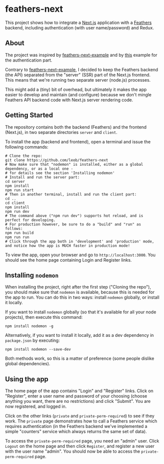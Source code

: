 # feathers-next

This project shows how to integrate a [Next.js](https://github.com/zeit/next.js) application with a [Feathers](http://feathersjs.com) backend, including authentication (with user name/password) and Redux.

## About

The project was inspired by [feathers-next-example](https://github.com/Albert-Gao/feathers-next-example)
and by [this](https://github.com/hugotox/next.js/tree/canary/examples/with-cookie-auth-redux) example for the authentication part.

Contrary to [feathers-next-example](https://github.com/Albert-Gao/feathers-next-example), I decided to keep the Feathers backend (the API) separated from the "server" (SSR) part of the Next.js frontend. This means that we're running two separate server (node.js) processes.

This might add a (tiny) bit of overhead, but ultimately it makes the app easier to develop and maintain (and configure) because we don't mingle Feathers API backend code with Next.js server rendering code.

## Getting Started

The repository contains both the backend (Feathers) and the frontend (Next.js), in two separate directories ```server``` and ```client```.

To install the app (backend and frontend), open a terminal and issue the following commands:

```
# Clone the repo: 
git clone https://github.com/leob/feathers-next
# Now make sure that "nodemon" is installed, either as a global dependency, or as a local one -
# for details see the section 'Installing nodemon'
# Install and run the server part:
cd server
npm install
npm run start
# Then in another terminal, install and run the client part:
cd ..
cd client
npm install
npm run dev
# The command above ("npm run dev") supports hot reload, and is perfect for developing.
# For production however, be sure to do a "build" and "run" as follows:
npm run build
npm run run
# Click through the app both in 'development' and 'production' mode, and notice how the app is MUCH faster in production mode!
```
To view the app, open your browser and go to `http://localhost:3000`.
You should see the home page containing Login and Register links.

## Installing `nodemon`

When installing the project, right after the first step ("Cloning the repo"), you should make sure that `nodemon` is available, because this is needed for the app to run. You can do this in two ways: install `nodemon` globally, or install it locally.

If you want to install `nodemon` globally (so that it's available for all your node projects), then execute this command:

```
npm install nodemon -g
```

Alternatively, if you want to install it locally, add it as a dev dependency in `package.json` by executing:

```
npm install nodemon --save-dev
```

Both methods work, so this is a matter of preference (some people dislike global dependencies).

## Using the app

The home page of the app contains "Login" and "Register" links. Click on "Register", enter a user name and password of your choosing (choose anything you want, there are no restrictions) and click "Submit". You are now registered, and logged in.

Click on the other links (```private``` and ```private-perm-required```) to see if they work. The ```private``` page demonstrates how to call a Feathers service which requires authentication (in the Feathers backend we've implemented a simple "counters" service which always returns the same set of data).

To access the ```private-perm-required``` page, you need an "admin" user. Click ```Logout``` on the home page and then click ```Register```, and register a new user with the user name "admin". You should now be able to access the ```private-perm-required``` page.
